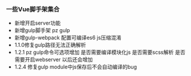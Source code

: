### 一些Vue脚手架集合
- 新增开启server功能
- 新增gulp脚手架 pz gulp
- 新增gulp-webpack 配置可编译es6 js压缩混淆
- 1.1.0修复gulp路径无法正确解析
- 1.2.1 pz gulp命令可选项增加 是否需要编译模块化js 是否需要scss解析 是否需要开启webserver
以后还会增加
- 1.2.4 修复gulp module中js保存后不会自动编译的bug 